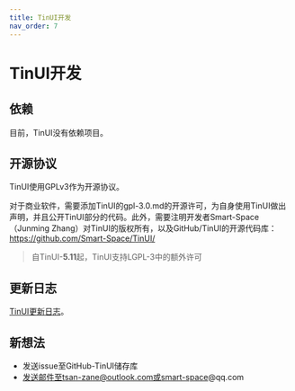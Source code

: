```yaml
---
title: TinUI开发
nav_order: 7
---
```

# TinUI开发

## 依赖

目前，TinUI没有依赖项目。

## 开源协议

TinUI使用GPLv3作为开源协议。

对于商业软件，需要添加TinUI的gpl-3.0.md的开源许可，为自身使用TinUI做出声明，并且公开TinUI部分的代码。此外，需要注明开发者Smart-Space（Junming Zhang）对TinUI的版权所有，以及GitHub/TinUI的开源代码库：https://github.com/Smart-Space/TinUI/

> 自TinUI-**5.11**起，TinUI支持LGPL-3中的额外许可

## 更新日志

[TinUI更新日志](https://tinui.smart-space.com.cn/develop/ChangeLog.txt)。

## 新想法

- 发送issue至GitHub-TinUI储存库
- 发送邮件至tsan-zane@outlook.com或smart-space@qq.com
